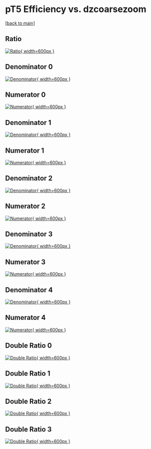 # pT5 Efficiency vs. dzcoarsezoom

[[back to main](./)]



## Ratio

[![Ratio](../mtv/var/pT5_xtr_11_0_eff_dzcoarsezoom.png){ width=600px }](../mtv/var/pT5_xtr_11_0_eff_dzcoarsezoom.pdf)

## Denominator 0

[![Denominator](../mtv/den/pT5_xtr_11_0_eff_dzcoarsezoom_den0.png){ width=600px }](../mtv/den/pT5_xtr_11_0_eff_dzcoarsezoom_den0.pdf)

## Numerator 0

[![Numerator](../mtv/num/pT5_xtr_11_0_eff_dzcoarsezoom_num0.png){ width=600px }](../mtv/num/pT5_xtr_11_0_eff_dzcoarsezoom_num0.pdf)

## Denominator 1

[![Denominator](../mtv/den/pT5_xtr_11_0_eff_dzcoarsezoom_den1.png){ width=600px }](../mtv/den/pT5_xtr_11_0_eff_dzcoarsezoom_den1.pdf)

## Numerator 1

[![Numerator](../mtv/num/pT5_xtr_11_0_eff_dzcoarsezoom_num1.png){ width=600px }](../mtv/num/pT5_xtr_11_0_eff_dzcoarsezoom_num1.pdf)

## Denominator 2

[![Denominator](../mtv/den/pT5_xtr_11_0_eff_dzcoarsezoom_den2.png){ width=600px }](../mtv/den/pT5_xtr_11_0_eff_dzcoarsezoom_den2.pdf)

## Numerator 2

[![Numerator](../mtv/num/pT5_xtr_11_0_eff_dzcoarsezoom_num2.png){ width=600px }](../mtv/num/pT5_xtr_11_0_eff_dzcoarsezoom_num2.pdf)

## Denominator 3

[![Denominator](../mtv/den/pT5_xtr_11_0_eff_dzcoarsezoom_den3.png){ width=600px }](../mtv/den/pT5_xtr_11_0_eff_dzcoarsezoom_den3.pdf)

## Numerator 3

[![Numerator](../mtv/num/pT5_xtr_11_0_eff_dzcoarsezoom_num3.png){ width=600px }](../mtv/num/pT5_xtr_11_0_eff_dzcoarsezoom_num3.pdf)

## Denominator 4

[![Denominator](../mtv/den/pT5_xtr_11_0_eff_dzcoarsezoom_den4.png){ width=600px }](../mtv/den/pT5_xtr_11_0_eff_dzcoarsezoom_den4.pdf)

## Numerator 4

[![Numerator](../mtv/num/pT5_xtr_11_0_eff_dzcoarsezoom_num4.png){ width=600px }](../mtv/num/pT5_xtr_11_0_eff_dzcoarsezoom_num4.pdf)

## Double Ratio 0

[![Double Ratio](../mtv/ratio/pT5_xtr_11_0_eff_dzcoarsezoom_ratio0.png){ width=600px }](../mtv/ratio/pT5_xtr_11_0_eff_dzcoarsezoom_ratio0.pdf)

## Double Ratio 1

[![Double Ratio](../mtv/ratio/pT5_xtr_11_0_eff_dzcoarsezoom_ratio1.png){ width=600px }](../mtv/ratio/pT5_xtr_11_0_eff_dzcoarsezoom_ratio1.pdf)

## Double Ratio 2

[![Double Ratio](../mtv/ratio/pT5_xtr_11_0_eff_dzcoarsezoom_ratio2.png){ width=600px }](../mtv/ratio/pT5_xtr_11_0_eff_dzcoarsezoom_ratio2.pdf)

## Double Ratio 3

[![Double Ratio](../mtv/ratio/pT5_xtr_11_0_eff_dzcoarsezoom_ratio3.png){ width=600px }](../mtv/ratio/pT5_xtr_11_0_eff_dzcoarsezoom_ratio3.pdf)

